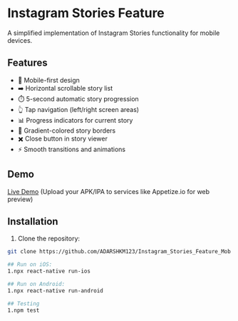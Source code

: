 # Instagram Stories Feature

A simplified implementation of Instagram Stories functionality for mobile devices.

## Features
- 📱 Mobile-first design
- ➡️ Horizontal scrollable story list
- ⏱️ 5-second automatic story progression
- 👆 Tap navigation (left/right screen areas)
- 📊 Progress indicators for current story
- 🌈 Gradient-colored story borders
- ✖️ Close button in story viewer
- ⚡ Smooth transitions and animations

## Demo
[Live Demo](#) (Upload your APK/IPA to services like Appetize.io for web preview)

## Installation

1. Clone the repository:
```bash
git clone https://github.com/ADARSHKM123/Instagram_Stories_Feature_Mob

## Run on iOS:
1.npx react-native run-ios

## Run on Android:
1.npx react-native run-android

## Testing
1.npm test
